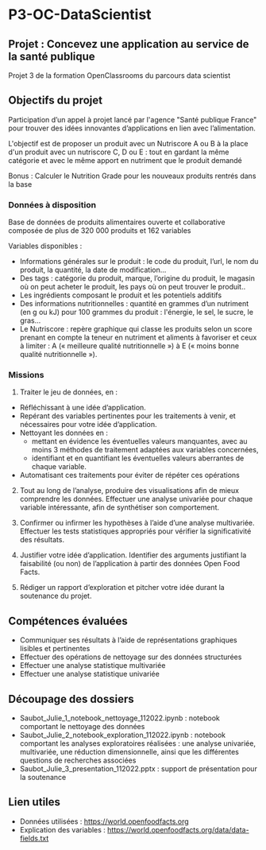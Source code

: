 # P3-OC-DataScientist

## Projet : Concevez une application au service de la santé publique
Projet 3 de la formation OpenClassrooms du parcours data scientist

## Objectifs du projet
Participation d’un appel à projet lancé par l'agence "Santé publique France" pour trouver des idées innovantes d’applications en lien avec l’alimentation.

L'objectif est de proposer un produit avec un Nutriscore  A ou B à la place d'un produit avec un nutriscore C, D ou E : tout en gardant la même catégorie et avec le même apport en nutriment que le produit demandé 

Bonus : Calculer le Nutrition Grade pour les nouveaux produits rentrés dans la base

### Données à disposition 
Base de données de produits alimentaires ouverte et collaborative composée de plus de 320 000 produits et 162 variables

Variables disponibles :
- Informations générales sur le produit : le code du produit, l’url, le nom du produit, la quantité, la date de modification…
- Des tags : catégorie du produit, marque, l’origine du produit, le magasin où on peut acheter le produit, les pays où on peut trouver le produit..
- Les ingrédients composant le produit et les potentiels additifs
- Des informations nutritionnelles : quantité en grammes d’un nutriment (en g ou kJ) pour 100 grammes du produit : l'énergie, le sel, le sucre, le gras…
- Le Nutriscore : repère graphique qui classe les produits selon un score prenant en compte la teneur en nutriment et aliments à favoriser et ceux à limiter : A (« meilleure qualité nutritionnelle ») à E (« moins bonne qualité nutritionnelle »).

### Missions 

1) Traiter le jeu de données, en :
- Réfléchissant à une idée d’application.
- Repérant des variables pertinentes pour les traitements à venir, et nécessaires pour votre idée d’application.
- Nettoyant les données en :
  - mettant en évidence les éventuelles valeurs manquantes, avec au moins 3 méthodes de traitement adaptées aux variables concernées,
  - identifiant et en quantifiant les éventuelles valeurs aberrantes de chaque variable.
- Automatisant ces traitements pour éviter de répéter ces opérations

2) Tout au long de l’analyse, produire des visualisations afin de mieux comprendre les données. Effectuer une analyse univariée pour chaque variable intéressante, afin de synthétiser son comportement.

3) Confirmer ou infirmer les hypothèses à l’aide d’une analyse multivariée. Effectuer les tests statistiques appropriés pour vérifier la significativité des résultats.
  
4) Justifier votre idée d’application. Identifier des arguments justifiant la faisabilité (ou non) de l’application à partir des données Open Food Facts.

5) Rédiger un rapport d’exploration et pitcher votre idée durant la soutenance du projet.

## Compétences évaluées
- Communiquer ses résultats à l’aide de représentations graphiques lisibles et pertinentes
- Effectuer des opérations de nettoyage sur des données structurées
- Effectuer une analyse statistique multivariée
- Effectuer une analyse statistique univariée

## Découpage des dossiers

- Saubot_Julie_1_notebook_nettoyage_112022.ipynb : notebook comportant le nettoyage des données 
- Saubot_Julie_2_notebook_exploration_112022.ipynb : notebook comportant les analyses exploratoires réalisées : une analyse univariée, multivariée, une réduction dimensionnelle, ainsi que les différentes questions de recherches associées
- Saubot_Julie_3_presentation_112022.pptx : support de présentation pour la soutenance
  
## Lien utiles

- Données utilisées : https://world.openfoodfacts.org
- Explication des variables : https://world.openfoodfacts.org/data/data-fields.txt
